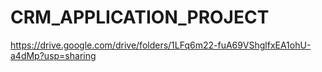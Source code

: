 # CRM_APPLICATION_PROJECT
https://drive.google.com/drive/folders/1LFq6m22-fuA69VShglfxEA1ohU-a4dMp?usp=sharing
